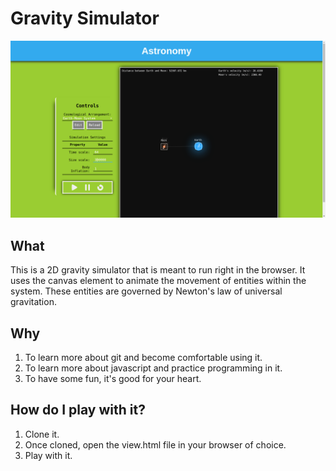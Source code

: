 # Gravity Simulator

![Screenshot of Gravity Sim](./imgs/screenshot_grav_sim.png)

## What

This is a 2D gravity simulator that is meant to run right in the browser. It
uses the canvas element to animate the movement of entities within the system.
These entities are governed by Newton's law of universal gravitation.

## Why

1. To learn more about git and become comfortable using it.
2. To learn more about javascript and practice programming in it.
3. To have some fun, it's good for your heart.

## How do I play with it?

1. Clone it.
2. Once cloned, open the view.html file in your browser of choice.
3. Play with it.
